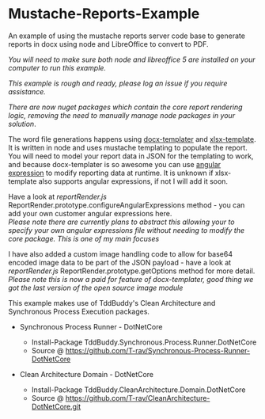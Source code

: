 # Mustache-Reports-Example
An example of using the mustache reports server code base to generate reports in docx using node and LibreOffice to convert to PDF.

_You will need to make sure both node and libreoffice 5 are installed on your computer to run this example._

_This example is rough and ready, please log an issue if you require assistance._

_There are now nuget packages which contain the core report rendering logic, removing the need to manually manage node packages in your solution_. 

The word file generations happens using [docx-templater](https://docxtemplater.com/) and [xlsx-template](https://www.npmjs.com/package/xlsx-template). It is written in node and uses mustache templating to populate the report.
You will need to model your report data in JSON for the templating to work, and because docx-templater is so awesome you can use [angular expression](https://docxtemplater.readthedocs.io/en/latest/angular_parse.html) to modify reporting data at runtime. It is unknown if xlsx-template also supports angular expressions, if not I will add it soon.

Have a look at _reportRender.js_ ReportRender.prototype.configureAngularExpressions method - you can add your own customer angular expressions here.  
_Please note there are currently plans to abstract this allowing your to specify your own angular expressions file without needing to modify the core package. This is one of my main focuses_

I have also added a custom image handling code to allow for base64 encoded image data to be part of the JSON payload - have a look at _reportRender.js_ ReportRender.prototype.getOptions method for more detail.
_Please note this is now a paid for feature of docx-templater, good thing we got the last version of the open source image module_

This example makes use of TddBuddy's Clean Architecture and Synchronous Process Execution packages. 
 
+ Synchronous Process Runner - DotNetCore
   - Install-Package TddBuddy.Synchronous.Process.Runner.DotNetCore
   - Source @ https://github.com/T-rav/Synchronous-Process-Runner-DotNetCore
 
+ Clean Architecture Domain - DotNetCore
   - Install-Package TddBuddy.CleanArchitecture.Domain.DotNetCore
   - Source @ https://github.com/T-rav/CleanArchitecture-DotNetCore.git
